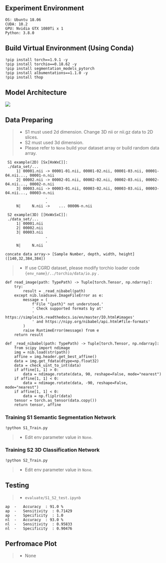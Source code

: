 
## Experiment Environment

```
OS: Ubuntu 18.06
CUDA: 10.2
GPU: Nvidia GTX 1080Ti x 1
Python: 3.8.0
```
## Build Virtual Environment (Using Conda)

```
!pip install torch==1.9.1 -y
!pip install torchio==0.18.62 -y
!pip install segmentation_models_pytorch
!pip install albumentations==1.1.0 -y
!pip install thop
```
## Model Architecture
<img src='https://github.com/IlikeBB/F3DD/blob/main/plot_results/%E6%9E%B6%E6%A7%8B%E5%9C%96.jpg'>

## Data Preparing
> * S1 must used 2d dimension. Change 3D nii or nii.gz data to 2D slices.
> * S2 must used 3d dimension.
> * Please refer to `None` build your dataset array or build random data array.
```
 S1 example(2D) [Sx[HxWxC]]:
 ./data_set/...
     1| 00001.nii -> 00001-01.nii, 00001-02.nii, 00001-03.nii, 00001-04.nii..., 00001-n.nii 
     2| 00002.nii -> 00002-01.nii, 00002-02.nii, 00002-03.nii, 00002-04.nii..., 00002-n.nii 
     3| 00003.nii -> 00003-01.nii, 00003-02.nii, 00003-03.nii, 00003-04.nii..., 00003-n.nii 
                  .
                  .
     N|     N.nii ->    ... 0000N-n.nii 
```
```
 S2 example(3D) [[HxWxSxC]]:
 ./data_set/...
     1| 00001.nii
     2| 00002.nii
     3| 00003.nii
                  .
                  .
     N|     N.nii 
```
```
concate data array-> [Sample Number, depth, width, height] ([140,32,384,384])
```
> * If use CGRD dataset, please modify torchio loader code  `{env_name}/../torchio/data/io.py` .
```
def read_image(path: TypePath) -> Tuple[torch.Tensor, np.ndarray]:
    try:
        result = _read_nibabel(path)
    except nib.loadsave.ImageFileError as e:
        message = (
            f'File "{path}" not understood.'
            ' Check supported formats by at'
            ' https://simpleitk.readthedocs.io/en/master/IO.html#images'
            ' and https://nipy.org/nibabel/api.html#file-formats'
        )
        raise RuntimeError(message) from e
    return result
```
```
def _read_nibabel(path: TypePath) -> Tuple[torch.Tensor, np.ndarray]:
    from scipy import ndimage
    img = nib.load(str(path))
    affine = img.header.get_best_affine()
    data = img.get_fdata(dtype=np.float32)
    data = check_uint_to_int(data)
    if affine[1, 1] > 0:
        data = ndimage.rotate(data, 90, reshape=False, mode="nearest")
    if affine[1, 1] < 0:
        data = ndimage.rotate(data, -90, reshape=False, mode="nearest")
    if affine[1, 1] < 0:                 
        data = np.fliplr(data)    
    tensor = torch.as_tensor(data.copy())
    return tensor, affine
```

### Training S1 Semantic Segmentation Network
```
!python S1_Train.py
```
> * Edit env parameter value in `None`.

### Training S2 3D Classification Network

```
!python S2_Train.py
```
> * Edit env parameter value in `None`.

## Testing
> * `evaluate/S1_S2_test.ipynb`
```
ap  -   Accuracy  : 91.0 %
ap  -   Sensitivity  : 0.71429
ap  -   Specificity  : 1.0
nl  -   Accuracy  : 93.0 %
nl  -   Sensitivity  : 0.95833
nl  -   Specificity  : 0.90476
```
## Perfromace Plot
> * None
